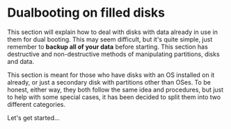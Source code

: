 # Dualbooting on filled disks

This section will explain how to deal with disks with data already in use in them for dual booting. This may seem difficult, but it's quite simple, just remember to **backup all of your data** before starting. This section has destructive and non-destructive methods of manipulating partitions, disks and data.

This section is meant for those who have disks with an OS installed on it already, or just a secondary disk with partitions other than OSes. To be honest, either way, they both follow the same idea and procedures, but just to help with some special cases, it has been decided to split them into two different categories.

Let's get started...
